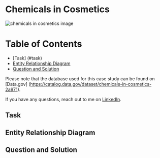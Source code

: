 # Chemicals in Cosmetics

![chemicals in cosmetics image](../assets/chemicalsincosmetics.png)

# Table of Contents 
- [Task] (#task)
- [Entity Relationship Diagram](#entity-relationship-diagram)
- [Question and Solution](#question-and-solution)

Please note that the database used for this case study can be found on [Data.gov] (https://catalog.data.gov/dataset/chemicals-in-cosmetics-2a971).

If you have any questions, reach out to me on [LinkedIn](https://www.linkedin.com/in/judithpmorgan/).

## Task
## Entity Relationship Diagram
## Question and Solution